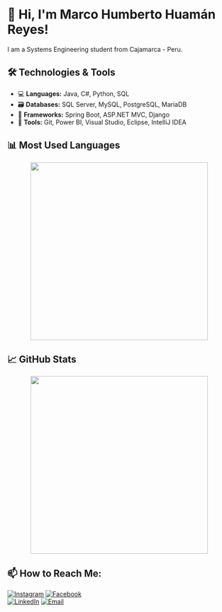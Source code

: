 # 👋 Hi, I'm Marco Humberto Huamán Reyes!
<p>I am a Systems Engineering student from Cajamarca - Peru.</p>

## 🛠️ Technologies & Tools

- 💻 **Languages:** Java, C#, Python, SQL
- 🗃️ **Databases:** SQL Server, MySQL, PostgreSQL, MariaDB
- 🧩 **Frameworks:** Spring Boot, ASP.NET MVC, Django
- 🔧 **Tools:** Git, Power BI, Visual Studio, Eclipse, IntelliJ IDEA

## 📊 Most Used Languages
<div align="center">
  <img src="https://github-readme-stats.vercel.app/api/top-langs/?username=M4rc0Hr&layout=compact&langs_count=8&theme=radical" width="400">
</div>

## 📈 GitHub Stats
<div align="center">
  <img src="https://github-readme-stats.vercel.app/api?username=M4rc0HR&show_icons=true&theme=radical" width="400">
</div>

## 📫 How to Reach Me:

[![Instagram](https://img.shields.io/badge/Instagram-@M4rc0HR-E4405F?style=for-the-badge&logo=instagram&logoColor=white&labelColor=101010)](https://www.instagram.com/m4rc0hr/)
[![Facebook](https://img.shields.io/badge/Facebook-Marco_Huamán_Reyes-1877F2?style=for-the-badge&logo=facebook&logoColor=white&labelColor=101010)](https://www.facebook.com/marco.huamanreyes.9)
</br>
[![LinkedIn](https://img.shields.io/badge/LinkedIn-Marco%20Humberto%20Huam%C3%A1n%20Reyes-0077B5?style=for-the-badge&logo=linkedin&logoColor=white&labelColor=101010)](https://www.linkedin.com/in/marco-humberto-huam%C3%A1n-reyes-a6877b281/)
[![Email](https://img.shields.io/badge/Email-mhuamanreyes@gmail.com-%231DA1F2?style=for-the-badge&logo=gmail&logoColor=white&labelColor=101010)](mailto:mhuamanreyes@gmail.com)

